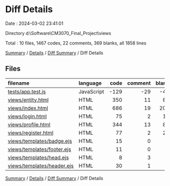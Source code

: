 # Diff Details

Date : 2024-03-02 23:41:01

Directory d:\\Software\\CM3070_Final_Project\\views

Total : 10 files,  1467 codes, 22 comments, 369 blanks, all 1858 lines

[Summary](results.md) / [Details](details.md) / [Diff Summary](diff.md) / Diff Details

## Files
| filename | language | code | comment | blank | total |
| :--- | :--- | ---: | ---: | ---: | ---: |
| [tests/app.test.js](/tests/app.test.js) | JavaScript | -129 | -29 | -46 | -204 |
| [views/entity.html](/views/entity.html) | HTML | 350 | 11 | 85 | 446 |
| [views/index.html](/views/index.html) | HTML | 686 | 19 | 204 | 909 |
| [views/login.html](/views/login.html) | HTML | 75 | 2 | 15 | 92 |
| [views/profile.html](/views/profile.html) | HTML | 344 | 13 | 84 | 441 |
| [views/register.html](/views/register.html) | HTML | 77 | 2 | 21 | 100 |
| [views/templates/badge.ejs](/views/templates/badge.ejs) | HTML | 15 | 0 | 1 | 16 |
| [views/templates/footer.ejs](/views/templates/footer.ejs) | HTML | 11 | 0 | 1 | 12 |
| [views/templates/head.ejs](/views/templates/head.ejs) | HTML | 8 | 3 | 2 | 13 |
| [views/templates/header.ejs](/views/templates/header.ejs) | HTML | 30 | 1 | 2 | 33 |

[Summary](results.md) / [Details](details.md) / [Diff Summary](diff.md) / Diff Details
